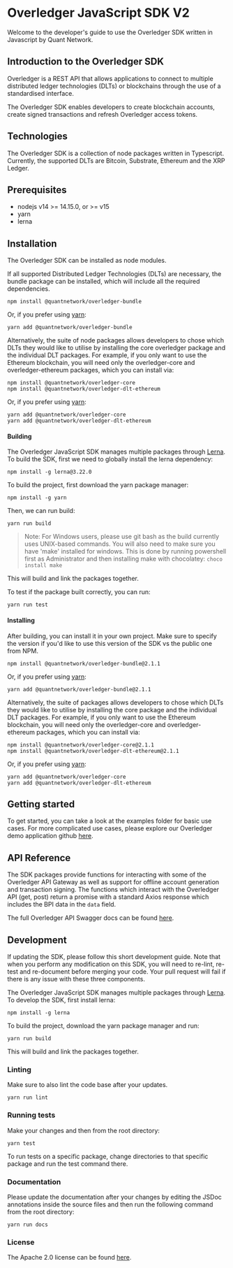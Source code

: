 # Overledger JavaScript SDK V2

Welcome to the developer's guide to use the Overledger SDK written in Javascript by Quant Network.

## Introduction to the Overledger SDK

Overledger is a REST API that allows applications to connect to multiple distributed ledger technologies (DLTs) or blockchains through the use of a standardised interface. 

The Overledger SDK enables developers to create blockchain accounts, create signed transactions and refresh Overledger access tokens.

## Technologies

The Overledger SDK is a collection of node packages written in Typescript. Currently, the supported DLTs are Bitcoin, Substrate, Ethereum and the XRP Ledger.

## Prerequisites

- nodejs v14 >= 14.15.0, or >= v15
- yarn
- lerna

## Installation

The Overledger SDK can be installed as node modules. 

If all supported Distributed Ledger Technologies (DLTs) are necessary, the bundle package can be installed, which will include all the required dependencies.

```
npm install @quantnetwork/overledger-bundle
```

Or, if you prefer using [yarn](https://yarnpkg.com/):

```
yarn add @quantnetwork/overledger-bundle
```

Alternatively, the suite of node packages allows developers to chose which DLTs they would like to utilise by installing the core overledger package and the individual DLT packages. For example, if you only want to use the Ethereum blockchain, you will need only the overledger-core and overledger-ethereum packages, which you can install via:

```
npm install @quantnetwork/overledger-core
npm install @quantnetwork/overledger-dlt-ethereum
```

Or, if you prefer using [yarn](https://yarnpkg.com/):

```
yarn add @quantnetwork/overledger-core
yarn add @quantnetwork/overledger-dlt-ethereum
```

#### Building

The Overledger JavaScript SDK manages multiple packages through [Lerna](https://lerna.js.org/). To build the SDK, first we need to globally install the lerna dependency:

```
npm install -g lerna@3.22.0
```

To build the project, first download the yarn package manager:

```
npm install -g yarn
```

Then, we can run build:

```
yarn run build
```

>Note: For Windows users, please use git bash as the build currently uses UNIX-based commands. You will also need to make sure you have 'make' installed for windows. This is done by running powershell first as Administrator and then installing make with chocolatey: ```choco install make```

This will build and link the packages together.

To test if the package built correctly, you can run:

```
yarn run test
```

#### Installing

After building, you can install it in your own project. Make sure to specify the version if you'd like to use this version of the SDK vs the public one from NPM.

```
npm install @quantnetwork/overledger-bundle@2.1.1
```

Or, if you prefer using [yarn](https://yarnpkg.com/):

```
yarn add @quantnetwork/overledger-bundle@2.1.1
```

Alternatively, the suite of packages allows developers to chose which DLTs they would like to utilise by installing the core package and the individual DLT packages. For example, if you only want to use the Ethereum blockchain, you will need only the overledger-core and overledger-ethereum packages, which you can install via:

```
npm install @quantnetwork/overledger-core@2.1.1
npm install @quantnetwork/overledger-dlt-ethereum@2.1.1
```

Or, if you prefer using [yarn](https://yarnpkg.com/):

```
yarn add @quantnetwork/overledger-core
yarn add @quantnetwork/overledger-dlt-ethereum
```

## Getting started

To get started, you can take a look at the examples folder for basic use cases. For more complicated use cases, please explore our Overledger demo application github [here](https://github.com/quantnetwork/quant-demo-application).

## API Reference

The SDK packages provide functions for interacting with some of the Overledger API Gateway as well as support for offline account generation and transaction signing.
The functions which interact with the Overledger API (get, post) return a promise with a standard Axios response which includes the BPI data in the `data` field.

The full Overledger API Swagger docs can be found [here](https://docs.overledger.io/).

## Development

If updating the SDK, please follow this short development guide. Note that when you perform any modification on this SDK, you will need to re-lint, re-test and re-document before merging your code. Your pull request will fail if there is any issue with these three components.

The Overledger JavaScript SDK manages multiple packages through [Lerna](https://lerna.js.org/). To develop the SDK, first install lerna:

```
npm install -g lerna
```

To build the project, download the yarn package manager and run:

```
yarn run build
```

This will build and link the packages together.

### Linting

Make sure to also lint the code base after your updates.

```
yarn run lint
```

### Running tests

Make your changes and then from the root directory:

```
yarn test
```

To run tests on a specific package, change directories to that specific package and run the test command there.

### Documentation

Please update the documentation after your changes by editing the JSDoc annotations inside the source files and then run the following command from the root directory:

```
yarn run docs
```

### License

The Apache 2.0 license can be found [here](LICENSE).


